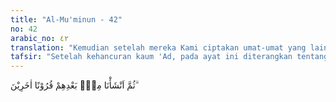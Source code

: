 ```yaml
---
title: "Al-Mu'minun - 42"
no: 42
arabic_no: ٤٢
translation: "Kemudian setelah mereka Kami ciptakan umat-umat yang lain."
tafsir: "Setelah kehancuran kaum 'Ad, pada ayat ini diterangkan tentang kaum samud, kaum negeri Madyan dan negeri Aikah, serta negeri Sodom. Kepada kaum samud Allah mengutus Nabi Saleh, tetapi kaum samud menolaknya, bahkan sampai membunuh unta Nabi Saleh yang merupakan mukjizatnya. \n\nSedangkan kepada penduduk Madyan dan Aikah, Allah mengutus Nabi Syuaib. Mereka juga durhaka dan menolak Nabi Syuaib, serta mereka suka mengurangi timbangan. Penduduk Sodom juga mengingkari Nabi Lut dan banyak yang melakukan homoseksual."
---
```

ثُمَّ اَنْشَأْنَا مِنْۢ بَعْدِهِمْ قُرُوْنًا اٰخَرِيْنَ ۗ